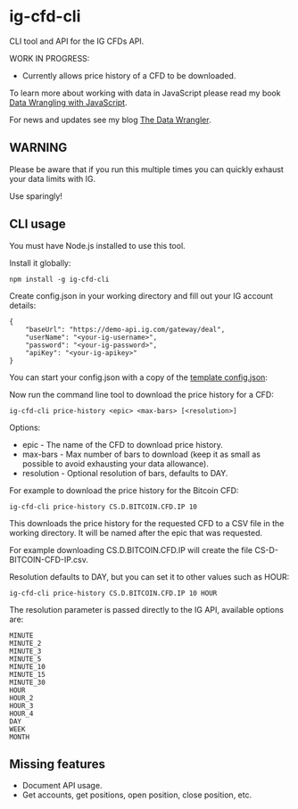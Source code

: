 # ig-cfd-cli

CLI tool and API for the IG CFDs API.

WORK IN PROGRESS:

- Currently allows price history of a CFD to be downloaded.

To learn more about working with data in JavaScript please read my book [Data Wrangling with JavaScript](http://bit.ly/2t2cJu2).

For news and updates see my blog [The Data Wrangler](http://www.the-data-wrangler.com/).

## WARNING

Please be aware that if you run this multiple times you can quickly exhaust your data limits with IG.

Use sparingly!

## CLI usage

You must have Node.js installed to use this tool.

Install it globally:

    npm install -g ig-cfd-cli

Create config.json in your working directory and fill out your IG account details:

    {
        "baseUrl": "https://demo-api.ig.com/gateway/deal",
        "userName": "<your-ig-username>",
        "password": "<your-ig-password>",
        "apiKey": "<your-ig-apikey>"
    }

You can start your config.json with a copy of the [template config.json](https://github.com/ashleydavis/ig-cfd-cli/blob/master/example-config.json):

Now run the command line tool to download the price history for a CFD:

    ig-cfd-cli price-history <epic> <max-bars> [<resolution>]

Options:

- epic - The name of the CFD to download price history.
- max-bars - Max number of bars to download (keep it as small as possible to avoid exhausting your data allowance).
- resolution - Optional resolution of bars, defaults to DAY.

For example to download the price history for the Bitcoin CFD:

    ig-cfd-cli price-history CS.D.BITCOIN.CFD.IP 10

This downloads the price history for the requested CFD to a CSV file in the working directory. 
It will be named after the epic that was requested. 

For example downloading CS.D.BITCOIN.CFD.IP will create the file CS-D-BITCOIN-CFD-IP.csv.

Resolution defaults to DAY, but you can set it to other values such as HOUR:

    ig-cfd-cli price-history CS.D.BITCOIN.CFD.IP 10 HOUR

The resolution parameter is passed directly to the IG API, available options are: 

    MINUTE
    MINUTE_2
    MINUTE_3
    MINUTE_5
    MINUTE_10
    MINUTE_15
    MINUTE_30
    HOUR
    HOUR_2
    HOUR_3
    HOUR_4
    DAY
    WEEK
    MONTH


## Missing features

- Document API usage.
- Get accounts, get positions, open position, close position, etc.

